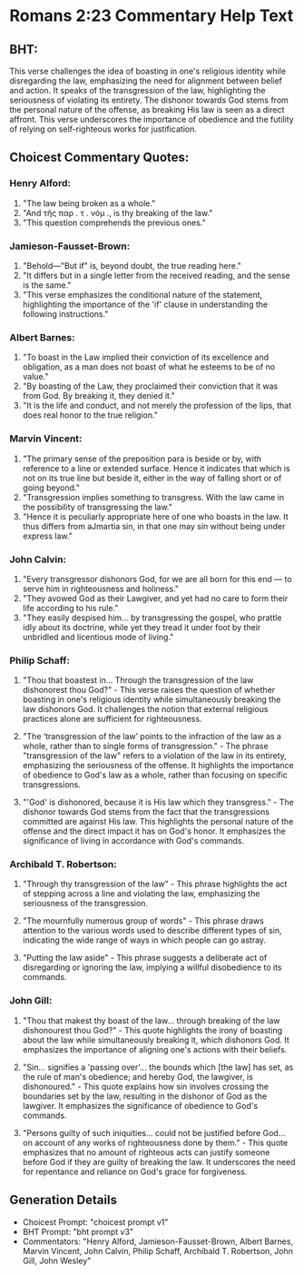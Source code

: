 # Romans 2:23 Commentary Help Text

## BHT:
This verse challenges the idea of boasting in one's religious identity while disregarding the law, emphasizing the need for alignment between belief and action. It speaks of the transgression of the law, highlighting the seriousness of violating its entirety. The dishonor towards God stems from the personal nature of the offense, as breaking His law is seen as a direct affront. This verse underscores the importance of obedience and the futility of relying on self-righteous works for justification.

## Choicest Commentary Quotes:
### Henry Alford:
1. "The law being broken as a whole."
2. "And τῆς παρ . τ . νόμ ., is thy breaking of the law."
3. "This question comprehends the previous ones."

### Jamieson-Fausset-Brown:
1. "Behold—"But if" is, beyond doubt, the true reading here." 
2. "It differs but in a single letter from the received reading, and the sense is the same."
3. "This verse emphasizes the conditional nature of the statement, highlighting the importance of the 'if' clause in understanding the following instructions."

### Albert Barnes:
1. "To boast in the Law implied their conviction of its excellence and obligation, as a man does not boast of what he esteems to be of no value."
2. "By boasting of the Law, they proclaimed their conviction that it was from God. By breaking it, they denied it."
3. "It is the life and conduct, and not merely the profession of the lips, that does real honor to the true religion."

### Marvin Vincent:
1. "The primary sense of the preposition para is beside or by, with reference to a line or extended surface. Hence it indicates that which is not on its true line but beside it, either in the way of falling short or of going beyond."
2. "Transgression implies something to transgress. With the law came in the possibility of transgressing the law."
3. "Hence it is peculiarly appropriate here of one who boasts in the law. It thus differs from aJmartia sin, in that one may sin without being under express law."

### John Calvin:
1. "Every transgressor dishonors God, for we are all born for this end — to serve him in righteousness and holiness."
2. "They avowed God as their Lawgiver, and yet had no care to form their life according to his rule."
3. "They easily despised him... by transgressing the gospel, who prattle idly about its doctrine, while yet they tread it under foot by their unbridled and licentious mode of living."

### Philip Schaff:
1. "Thou that boastest in... Through the transgression of the law dishonorest thou God?" - This verse raises the question of whether boasting in one's religious identity while simultaneously breaking the law dishonors God. It challenges the notion that external religious practices alone are sufficient for righteousness.

2. "The ‘transgression of the law’ points to the infraction of the law as a whole, rather than to single forms of transgression." - The phrase "transgression of the law" refers to a violation of the law in its entirety, emphasizing the seriousness of the offense. It highlights the importance of obedience to God's law as a whole, rather than focusing on specific transgressions.

3. "'God' is dishonored, because it is His law which they transgress." - The dishonor towards God stems from the fact that the transgressions committed are against His law. This highlights the personal nature of the offense and the direct impact it has on God's honor. It emphasizes the significance of living in accordance with God's commands.

### Archibald T. Robertson:
1. "Through thy transgression of the law" - This phrase highlights the act of stepping across a line and violating the law, emphasizing the seriousness of the transgression.

2. "The mournfully numerous group of words" - This phrase draws attention to the various words used to describe different types of sin, indicating the wide range of ways in which people can go astray.

3. "Putting the law aside" - This phrase suggests a deliberate act of disregarding or ignoring the law, implying a willful disobedience to its commands.

### John Gill:
1. "Thou that makest thy boast of the law... through breaking of the law dishonourest thou God?" - This quote highlights the irony of boasting about the law while simultaneously breaking it, which dishonors God. It emphasizes the importance of aligning one's actions with their beliefs.

2. "Sin... signifies a 'passing over'... the bounds which [the law] has set, as the rule of man's obedience; and hereby God, the lawgiver, is dishonoured." - This quote explains how sin involves crossing the boundaries set by the law, resulting in the dishonor of God as the lawgiver. It emphasizes the significance of obedience to God's commands.

3. "Persons guilty of such iniquities... could not be justified before God... on account of any works of righteousness done by them." - This quote emphasizes that no amount of righteous acts can justify someone before God if they are guilty of breaking the law. It underscores the need for repentance and reliance on God's grace for forgiveness.


## Generation Details
- Choicest Prompt: "choicest prompt v1"
- BHT Prompt: "bht prompt v3"
- Commentators: "Henry Alford, Jamieson-Fausset-Brown, Albert Barnes, Marvin Vincent, John Calvin, Philip Schaff, Archibald T. Robertson, John Gill, John Wesley"
